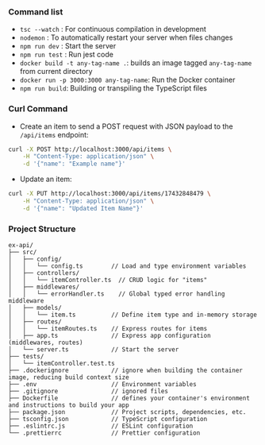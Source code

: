 ### Command list
- `tsc --watch` : For continuous compilation in development
- `nodemon` : To automatically restart your server when files changes
- `npm run dev` : Start the server
- `npm run test` : Run jest code
- `docker build -t any-tag-name .`: builds an image tagged `any-tag-name` from current directory
- `docker run -p 3000:3000 any-tag-name`: Run the Docker container
- `npm run build`: Building or transpiling the TypeScript files

### Curl Command
- Create an item to send a POST request with JSON payload to the `/api/items` endpoint:
```bash
curl -X POST http://localhost:3000/api/items \
    -H "Content-Type: application/json" \
    -d '{"name": "Example name"}'
```

- Update an item:
```bash
curl -X PUT http://localhost:3000/api/items/17432848479 \
    -H "Content-Type: application/json" \
    -d '{"name": "Updated Item Name"}'
```

### Project Structure
```
ex-api/
├── src/
│   ├── config/
│   │   └── config.ts        // Load and type environment variables
│   ├── controllers/
│   │   └── itemController.ts  // CRUD logic for "items"
│   ├── middlewares/
│   │   └── errorHandler.ts    // Global typed error handling middleware
│   ├── models/
│   │   └── item.ts          // Define item type and in-memory storage
│   ├── routes/
│   │   └── itemRoutes.ts    // Express routes for items
│   ├── app.ts               // Express app configuration (middlewares, routes)
│   └── server.ts            // Start the server
├── tests/
│   └── itemController.test.ts
├── .dockerignore            // ignore when building the container image, reducing build context size
├── .env                     // Environment variables
├── .gitignore               // ignored files
├── Dockerfile               // defines your container's environment and instructions to build your app
├── package.json             // Project scripts, dependencies, etc.
├── tsconfig.json            // TypeScript configuration
├── .eslintrc.js             // ESLint configuration
└── .prettierrc              // Prettier configuration
```

